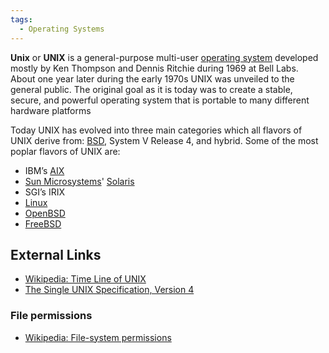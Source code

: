 ```yaml
---
tags:
  - Operating Systems
---
```

**Unix** or **UNIX** is a general-purpose multi-user [operating system](operating_system.md)
developed mostly by Ken Thompson and Dennis Ritchie during 1969 at Bell Labs.
About one year later during the early 1970s UNIX was unveiled to the general
public. The original goal as it is today was to create a stable, secure, and
powerful operating system that is portable to many different hardware platforms

Today UNIX has evolved into three main categories which all flavors of UNIX
derive from: [BSD](bsd.md), System V Release 4, and hybrid. Some of the most
poplar flavors of UNIX are:

* IBM’s [AIX](aix.md)
* [Sun Microsystems](sun_microsystems_inc.md)' [Solaris](solaris.md)
* SGI’s IRIX
* [Linux](linux.md)
* [OpenBSD](openbsd.md)
* [FreeBSD](freebsd.md)

## External Links

* [Wikipedia: Time Line of UNIX](https://upload.wikimedia.org/wikipedia/commons/5/50/Unix_history-simple.png)
* [The Single UNIX Specification, Version 4](https://unix.org/version4/)

### File permissions

* [Wikipedia: File-system permissions](https://en.wikipedia.org/wiki/File-system_permissions)
